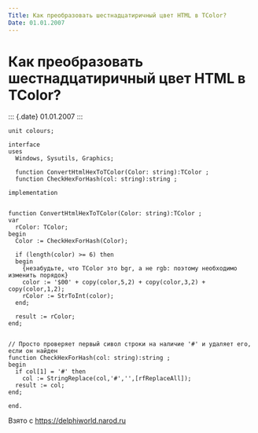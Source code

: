 ```yaml
---
Title: Как преобразовать шестнадцатиричный цвет HTML в TColor?
Date: 01.01.2007
---
```



Как преобразовать шестнадцатиричный цвет HTML в TColor?
=======================================================

::: {.date}
01.01.2007
:::

    unit colours;
     
    interface
    uses
      Windows, Sysutils, Graphics;
     
      function ConvertHtmlHexToTColor(Color: string):TColor ;
      function CheckHexForHash(col: string):string ;
     
    implementation
     
     
    function ConvertHtmlHexToTColor(Color: string):TColor ;
    var
      rColor: TColor;
    begin
      Color := CheckHexForHash(Color);
     
      if (length(color) >= 6) then
      begin
        {незабудьте, что TColor это bgr, а не rgb: поэтому необходимо изменить порядок}
        color := '$00' + copy(color,5,2) + copy(color,3,2) + copy(color,1,2);
        rColor := StrToInt(color);
      end;
     
      result := rColor;
    end;
     
     
    // Просто проверяет первый сивол строки на наличие '#' и удаляет его, если он найден
    function CheckHexForHash(col: string):string ;
    begin
      if col[1] = '#' then
        col := StringReplace(col,'#','',[rfReplaceAll]);
      result := col;
    end;
     
    end.

Взято с <https://delphiworld.narod.ru>
